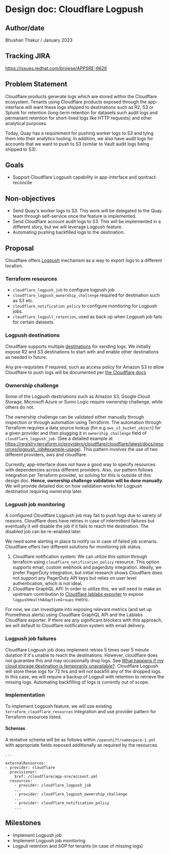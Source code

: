 # Design doc: Cloudflare Logpush
## Author/date


Bhushan Thakur / January 2023


## Tracking JIRA
https://issues.redhat.com/browse/APPSRE-6626


## Problem Statement



Cloudflare products generate logs which are stored within the Cloudflare ecosystem. Tenants using Cloudflare products exposed through the app-interface will want these logs shipped to destinations such as R2, S3 or Splunk for retention (long-term retention for datasets such audit logs and permanant retention for short-lived logs like HTTP requests) and other analytical purposes.


Today, Quay has a requirement for pushing worker logs to S3 and tying them into their analytics tooling. In addition, we also have audit logs for accounts that we want to push to S3 (similar to Vault audit logs being shipped to S3).


## Goals
* Support Cloudflare Logpush capability in app-interface and qontract-reconcile


## Non-objectives
* Send Quay's worker logs to S3. This work will be delegated to the Quay team through self-service once the feature is implemented.
* Send Cloudflare account audit logs to S3. This will be implemented in a different story, but we will leverage Logpush feature.
* Automating pushing backfilled logs to the destination.


## Proposal


Cloudflare offers [Logpush](https://developers.cloudflare.com/logs/about/) mechanism as a way to export logs to a different location.


### Terraform resources
* `cloudflare_logpush_job` to configure logpush job
* `cloudflare_logpush_ownership_challenge` required for destination such as S3 etc.
* `cloudflare_notification_policy` to configure monitoring for Logpush jobs.
* `cloudflare_logpull_retention`, used as back up when Logpush job fails for certain datasets.


### Logpush destinations
Cloudflare supports multiple [destinations](https://developers.cloudflare.com/logs/get-started/enable-destinations/) for sending logs. We initially expose R2 and S3 destinations to start with and enable other destinations as needed in future.

Any pre-requisites if required, such as access policy for Amazon S3 to allow Cloudflare to push logs will be documented per [the Cloudflare docs](https://developers.cloudflare.com/logs/get-started/enable-destinations/)



### Ownership challenge
Some of the Logpush destinations such as Amazon S3, Google Cloud Storage, Microsoft Azure or Sumo Logic require ownership challenge, while others do not.


The ownership challenge can be validated either manually through inspection or through automation using Terraform. The automation through Terraform requires a data source lookup (for e.g `aws_s3_bucket_object`) for a given provider and then plugging it in `ownership_challenge` field of `cloudflare_logpush_job`. (See a detailed example at https://registry.terraform.io/providers/cloudflare/cloudflare/latest/docs/resources/logpush_job#example-usage). This pattern involves the use of two different providers, aws and cloudflare.


Currently, app-interface does not have a good way to specify resources with dependencies across different providers. Also, our pattern follows integration per Terraform provider, so solving for this is outside of this design doc. **Hence, ownership challenge validation will be done manually.** We will provide detailed doc on how validation works for Logpush destination requiring ownership later. 


### Logpush job monitoring
A configured Cloudflare Logpush job may fail to push logs due to variety of reasons. Cloudflare does have retries in case of intermittent failures but eventually it will disable the job if it fails to reach the destination. The disabled job can be re-enabled later.

We need some alerting in place to notify us in case of failed job scenario.
Cloudflare offers two different solutions for monitoring job status.
1. Cloudflare notification system: We can utilize this option through terraform using `cloudflare_notification_policy` resource. This option supports email, custom webhook and pagerduty integration. Ideally, we prefer PagerDuty integration, but initial research shows Cloudflare does not support any PagerDuty API keys but relies on user level authentication, which is not ideal.
2. Cloudflare GraphQL API: In order to utilize this, we will need to make an upstream contribution to [Cloudflare lablabs exporter](https://github.com/lablabs/cloudflare-exporter) to expose `logpushHealthAdaptiveGroups` metric.


For now, we can investigate into exposing relevant metrics (and set up Prometheus alerts) using Cloudflare GraphQL API and the Lablabs Cloudflare exporter. If there are any significant blockers with this approach, we will default to Cloudflare notification system with email delivery.

### Logpush job failures

Cloudflare Logpush job does implement retries 5 times over 5 minute duration if it's unable to reach the destinations. However, cloudflare does not guarantee this and may occasionally drop logs. See [What happens if my cloud storage destination is temporarily unavailable?](https://developers.cloudflare.com/logs/faq/logpush/#what-happens-if-my-cloud-storage-destination-is-temporarily-unavailable). Cloudflare Logpush will store these logs for 72 hrs and will not backfill any of the dropped logs. In this case, we will require a backup of Logpull with retention to retrieve the missing logs. Automating backfilling of logs is currently out of scope.


### Implementation

To implement Logpush feature, we will use existing `terraform_cloudflare_resources` integration and use provider pattern for Terraform resources listed.

#### Schemas

A tentative schema will be as follows within `/openshift/namespace-1.yml` with appropriate fields exposed additionally as required by the resources.


```
...

externalResources:
- provider: cloudflare
  provisioner:
    $ref: /cloudflare/app-sre/account.yml
  resources:
    - provider: cloudflare_logpush_job
    ...
    - provider: cloudflare_logpush_ownership_challenge
    ...
    - provider: cloudflare_notification_policy
    ...
```


## Milestones
* Implement Logpush job
* Implement Logpush job monitoring
* Logpull retention and SOP for tenants (in case of missing logs)
